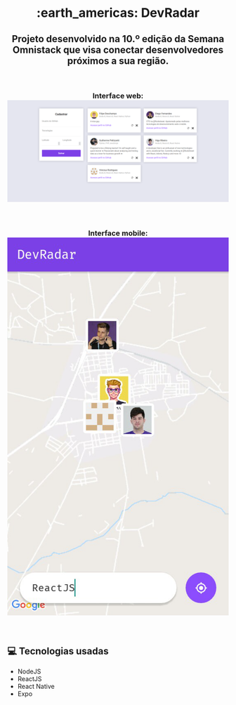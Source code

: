 <h1 align="center">:earth_americas: DevRadar</h1>

<h2 align="center">
	Projeto desenvolvido na 10.º edição da Semana Omnistack que visa conectar desenvolvedores próximos a sua região.
</h2>

<br />

<h3 align="center">
	Interface web:
	<br />
	<img src="./.github/web_screenshot.png" alt="Interface web" />
</h3>

<br />

<h3 align="center">
	Interface mobile:
	<br />
	<img src="./.github/mobile_screenshot.png" alt="Interface mobile" />
</h3>

<br />

## :computer: Tecnologias usadas

* NodeJS
* ReactJS
* React Native
* Expo
